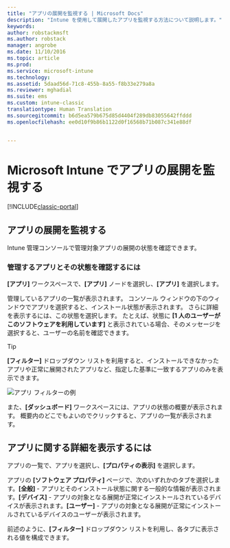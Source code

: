 ```yaml
---
title: "アプリの展開を監視する | Microsoft Docs"
description: "Intune を使用して展開したアプリを監視する方法について説明します。"
keywords: 
author: robstackmsft
ms.author: robstack
manager: angrobe
ms.date: 11/10/2016
ms.topic: article
ms.prod: 
ms.service: microsoft-intune
ms.technology: 
ms.assetid: 5daad56d-71c8-455b-8a55-f8b33e279a8a
ms.reviewer: mghadial
ms.suite: ems
ms.custom: intune-classic
translationtype: Human Translation
ms.sourcegitcommit: b6d5ea579b675d85d4404f289db83055642ffddd
ms.openlocfilehash: ee0d10f9b86b1122d0f16568b71b087c341e88df


---
```



# <a name="monitor-app-deployments-in-microsoft-intune"></a>Microsoft Intune でアプリの展開を監視する

[!INCLUDE[classic-portal](../includes/classic-portal.md)]

## <a name="monitor-an-app-deployment"></a>アプリの展開を監視する
Intune 管理コンソールで管理対象アプリの展開の状態を確認できます。 <!---App status is displayed in real-time. You don't have to wait for the device to check-in before you can see this.--->

### <a name="to-view-apps-that-you-manage-and-their-status"></a>管理するアプリとその状態を確認するには
**[アプリ]** ワークスペースで、**[アプリ]** ノードを選択し、**[アプリ]** を選択します。

管理しているアプリの一覧が表示されます。 コンソール ウィンドウの下のウィンドウでアプリを選択すると、インストール状態が表示されます。 さらに詳細を表示するには、この状態を選択します。 たとえば、状態に **[1 人のユーザーがこのソフトウェアを利用しています]** と表示されている場合、そのメッセージを選択すると、ユーザーの名前を確認できます。

> [!TIP]
> **[フィルター]** ドロップダウン リストを利用すると、インストールできなかったアプリや正常に展開されたアプリなど、指定した基準に一致するアプリのみを表示できます。
>
> ![アプリ フィルターの例](./media/app-filters.png)

また、**[ダッシュボード]** ワークスペースには、アプリの状態の概要が表示されます。 概要内のどこでもよいのでクリックすると、アプリの一覧が表示されます。

## <a name="to-view-more-detailed-information-about-an-app"></a>アプリに関する詳細を表示するには
アプリの一覧で、アプリを選択し、**[プロパティの表示]** を選択します。

アプリの **[ソフトウェア プロパティ]** ページで、次のいずれかのタブを選択します。**[全般]** - アプリとそのインストール状態に関する一般的な情報が表示されます。**[デバイス]** - アプリの対象となる展開が正常にインストールされているデバイスが表示されます。**[ユーザー]** - アプリの対象となる展開が正常にインストールされているデバイスのユーザーが表示されます。

前述のように、**[フィルター]** ドロップダウン リストを利用し、各タブに表示される値を構成できます。



<!--HONumber=Dec16_HO2-->


